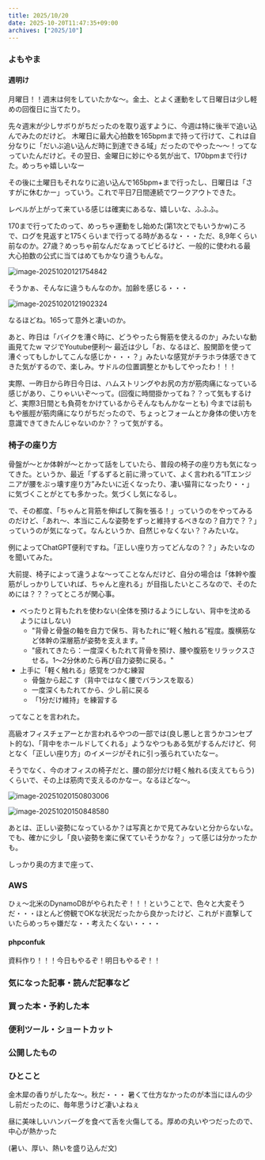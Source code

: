 ```yaml
---
title: 2025/10/20
date: 2025-10-20T11:47:35+09:00
archives: ["2025/10"]
---
```

### よもやま
#### 週明け

月曜日！！週末は何をしていたかな〜。金土、とよく運動をして日曜日は少し軽めの回復日に当てたり。

先々週末が少しサボりがちだったのを取り返すように、今週は特に後半で追い込んでみたのだけど。
木曜日に最大心拍数を165bpmまで持って行けて、これは自分なりに「だいぶ追い込んだ時に到達できる域」だったのでやった〜〜！ってなっていたんだけど。その翌日、金曜日に妙にやる気が出て、170bpmまで行けた。めっちゃ嬉しいなー

その後に土曜日もそれなりに追い込んで165bpm+まで行ったし、日曜日は「さすがに休むかー」っていう。これで平日7日間連続でワークアウトできた。

レベルが上がって来ている感じは確実にあるな、嬉しいな、ふふふ。

170まで行ってたのって、めっちゃ運動をし始めた(第1次とでもいうかw)ころで、ログを見返すと175くらいまで行ってる時があるな・・・ただ、8,9年くらい前なのか。27歳？めっちゃ前なんだなぁってビビるけど、一般的に使われる最大心拍数の公式に当てはめてもかなり違うもんな。

![image-20251020121754842](../../images/posts/20251020/image-20251020121754842.png)

そうかぁ、そんなに違うもんなのか。加齢を感じる・・・

![image-20251020121902324](../../images/posts/20251020/image-20251020121902324.png)

なるほどね。165って意外と凄いのか。

あと、昨日は「バイクを漕ぐ時に、どうやったら臀筋を使えるのか」みたいな動画見てたw マジでYoutube便利〜
最近は少し「お、なるほど、股関節を使って漕ぐってもしかしてこんな感じか・・・？」みたいな感覚がチラホラ体感できてきた気がするので、楽しみ。サドルの位置調整とかもしてやったわ！！！

実際、一昨日から昨日今日は、ハムストリングやお尻の方が筋肉痛になっている感じがあり、こりゃいいぞ〜って。(回復に時間掛かってね？？って気もするけど、実際3日間とも負荷をかけているからそんなもんかなーとも)
今までは前ももや脹脛が筋肉痛になりがちだったので、ちょっとフォームとか身体の使い方を意識できてきたんじゃないのか？？って気がする。

### 椅子の座り方

骨盤が〜とか体幹が〜とかって話をしていたら、普段の椅子の座り方も気になってきた。というか、最近「ずるずると前に滑っていて、よく言われる”ITエンジニアが腰をぶっ壊す座り方”みたいに近くなったり、凄い猫背になったり・・」に気づくことがとても多かった。気づくし気になるし。

で、その都度、「ちゃんと背筋を伸ばして胸を張る！」っていうのをやってみるのだけど、「あれ〜、本当にこんな姿勢をずっと維持するべきなの？自力で？？」っていうのが気になって。なんというか、自然じゃなくない？？みたいな。

例によってChatGPT便利ですね。「正しい座り方ってどんなの？？」みたいなのを聞いてみた。

大前提、椅子によって違うよな〜ってことなんだけど、自分の場合は「体幹や腹筋がしっかりしていれば、ちゃんと座れる」が目指したいところなので、そのためには？？？ってところが関心事。

* べったりと背もたれを使わない(全体を預けるようにしない、背中を沈めるようにはしない)
  * "背骨と骨盤の軸を自力で保ち、背もたれに“軽く触れる”程度。腹横筋など体幹の深層筋が姿勢を支えます。"
  * "疲れてきたら：一度深くもたれて背骨を預け、腰や腹筋をリラックスさせる。1〜2分休めたら再び自力姿勢に戻る。"
* 上手に「軽く触れる」感覚をつかむ練習
  * 骨盤から起こす（背中ではなく腰でバランスを取る）
  * 一度深くもたれてから、少し前に戻る
  * 「1分だけ維持」を練習する

ってなことを言われた。

高級オフィスチェアーとか言われるやつの一部では(良し悪しと言うかコンセプト的な)、「背中をホールドしてくれる」ようなやつもある気がするんだけど、何となく「正しい座り方」のイメージがそれに引っ張られていたなー。

そうでなく、今のオフィスの椅子だと、腰の部分だけ軽く触れる(支えてもらう)くらいで、その上は筋肉で支えるのかなー。なるほどな〜。

![image-20251020150803006](../../images/posts/20251020/image-20251020150803006.png)

![image-20251020150848580](../../images/posts/20251020/image-20251020150848580.png)



あとは、正しい姿勢になっているか？は写真とかで見てみないと分からないな。でも、確かに少し「良い姿勢を楽に保てていそうかな？」って感じは分かったかも。

しっかり奥の方まで座って、

### AWS

ひぇ〜北米のDynamoDBがやられたぞ！！！ということで、色々と大変そうだ・・・ほとんど傍観でOKな状況だったから良かったけど、これがド直撃していたらめっちゃ嫌だな・・考えたくない・・・・

#### phpconfuk

資料作り！！！今日もやるぞ！明日もやるぞ！！

### 気になった記事・読んだ記事など

### 買った本・予約した本

### 便利ツール・ショートカット

### 公開したもの

### ひとこと

金木犀の香りがしたな〜。秋だ・・・
暑くて仕方なかったのが本当にほんの少し前だったのに、毎年思うけど凄いよねぇ

昼に美味しいハンバーグを食べて舌を火傷してる。厚めの丸いやつだったので、中心が熱かった

(暑い、厚い、熱いを盛り込んだ文)
